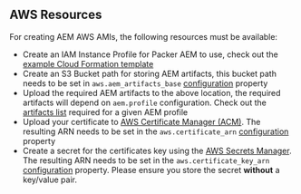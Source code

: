 AWS Resources
-------------

For creating AEM AWS AMIs, the following resources must be available:

- Create an IAM Instance Profile for Packer AEM to use, check out the [example Cloud Formation template](https://github.com/shinesolutions/packer-aem/blob/master/examples/aws/packer-instance-profile.yaml)
- Create an S3 Bucket path for storing AEM artifacts, this bucket path needs to be set in `aws.aem_artifacts_base` [configuration](https://github.com/shinesolutions/packer-aem/blob/master/docs/configuration.md) property
- Upload the required AEM artifacts to the above location, the required artifacts will depend on `aem.profile` configuration. Check out the [artifacts list](https://github.com/shinesolutions/puppet-aem-curator/blob/master/docs/aem-profiles-artifacts.md) required for a given AEM profile
- Upload your certificate to [AWS Certificate Manager (ACM)](https://console.aws.amazon.com/acm/home). The resulting ARN needs to be set in the `aws.certificate_arn` [configuration](https://github.com/shinesolutions/packer-aem/blob/master/docs/configuration.md) property
- Create a secret for the certificates key using the [AWS Secrets Manager](https://console.aws.amazon.com/secretsmanager/home). The resulting ARN needs to be set in the `aws.certificate_key_arn` [configuration](https://github.com/shinesolutions/packer-aem/blob/master/docs/configuration.md) property. Please ensure you store the secret **without** a key/value pair.
